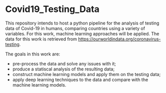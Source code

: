 # Covid19_Testing_Data
This repository intends to host a python pipeline for the analysis of testing data of Covid-19 in humans, comparing countries using a variety of variables. For this work, machine learning approaches will be applied. The data for this work is retrieved from https://ourworldindata.org/coronavirus-testing.

The goals in this work are: 

  - pre-process the data and solve any issues with it;
  - produce a statiscal analysis of the resulting data;
  - construct machine learning models and apply them on the testing data;
  - apply deep learning techniques to the data and compare with the machine learning models.
